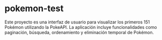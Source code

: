 # pokemon-test
Este proyecto es una interfaz de usuario para visualizar los primeros 151 Pokémon utilizando la PokeAPI. La aplicación incluye funcionalidades como paginación, búsqueda, ordenamiento y eliminación temporal de Pokémon.
